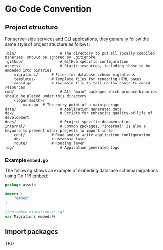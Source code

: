 # Go Code Convention

## Project structure

For server-side services and CLI applications, they generally follow the same style of project structure as follows:

```
.bin/                    # The directory to put all locally compiled binaries, should be ignored by .gitignore
.github/                 # GitHub specific configuration
assets/                  # Static resources, including those to be embeded into binaries
	migrations/      # Files for database schema migrations
	templates/       # Template files for rendering HTML pages
	embed.go         # The main file to tell Go toolchain to embed resources
cmd/                     # All "main" packages which produce binaries should be placed under this directory
	<logan smith>/
		main.go  # The entry point of a main package
data/                    # Application generated data
dev/                     # Scripts for enhancing quality-of-life of development 
docs/                    # Project specific documentation
internal/                # Common packages, "internal" is also a keyword to prevent other projects to import in Go
	conf/            # Read and/or write application configuration
	db/              # Database layer
	route/           # Routing layer
log/                     # Appication generated logs
```

### Example `embed.go`

The following shows an example of embeding database schema migrations using Go 1.16 [embed](https://blog.carlmjohnson.net/post/2021/how-to-use-go-embed/):

```go
package assets

import (
	"embed"
)

//go:embed migrations/*.sql
var Migrations embed.FS
```

## Import packages

TBD
